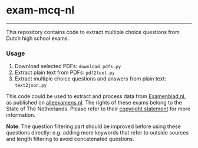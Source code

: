 # exam-mcq-nl

---

This repository contains code to extract multiple choice questions from Dutch high school exams.

### Usage

1. Download selected PDFs: ``download_pdfs.py``
2. Extract plain text from PDFs: ``pdf2text.py``
3. Extract multiple choice questions and answers from plain text: ``text2json.py``


This code could be used to extract and process data from [Examenblad.nl](https://www.examenblad.nl), as published on [alleexamens.nl](alleexamens.nl). The rights of these exams belong to the State of The Netherlands. Please refer to their [copyright statement](https://www.examenblad.nl/over-examenblad/copyright) for more information.

**Note**: The question filtering part should be improved before using these questions directly: e.g. adding more keywords that refer to outside sources and length filtering to avoid concatenated questions.
